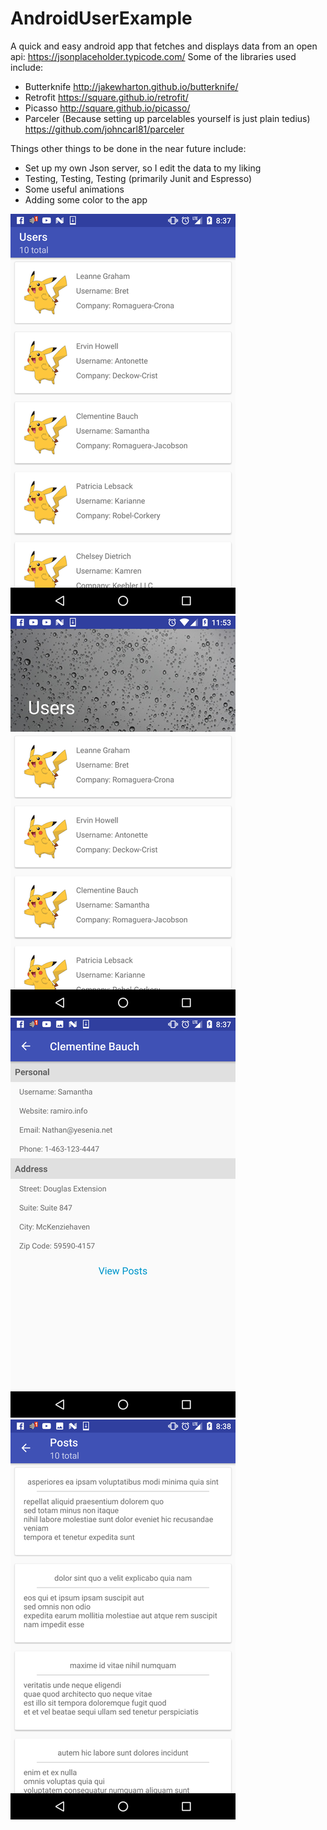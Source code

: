 # AndroidUserExample
A quick and easy android app that fetches and displays data from an open api: https://jsonplaceholder.typicode.com/ Some of the libraries used include:

+ Butterknife http://jakewharton.github.io/butterknife/
+ Retrofit https://square.github.io/retrofit/
+ Picasso http://square.github.io/picasso/
+ Parceler (Because setting up parcelables yourself is just plain tedius) https://github.com/johncarl81/parceler

Things other things to be done in the near future include:
+ Set up my own Json server, so I edit the data to my liking
+ Testing, Testing, Testing (primarily Junit and Espresso)
+ Some useful animations
+ Adding some color to the app

![Users](screenshots/user_list.png)
![Users](screenshots/user_list_expanded.png)
![User Details](screenshots/user_details.png)
![User Posts](screenshots/user_posts.png)
